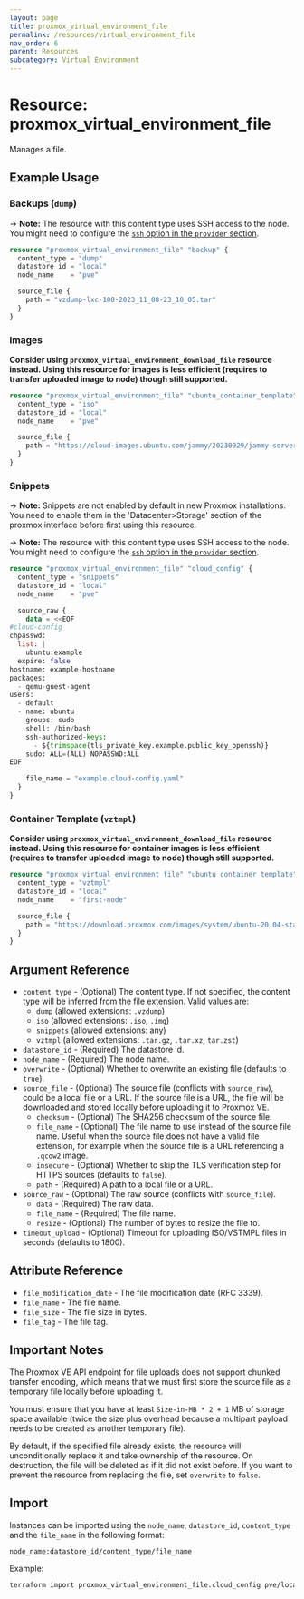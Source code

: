 ```yaml
---
layout: page
title: proxmox_virtual_environment_file
permalink: /resources/virtual_environment_file
nav_order: 6
parent: Resources
subcategory: Virtual Environment
---
```


# Resource: proxmox_virtual_environment_file

Manages a file.

## Example Usage

### Backups (`dump`)

-> **Note:** The resource with this content type uses SSH access to the node. You might need to configure the [`ssh` option in the `provider` section](../index.md#node-ip-address-used-for-ssh-connection).

```terraform
resource "proxmox_virtual_environment_file" "backup" {
  content_type = "dump"
  datastore_id = "local"
  node_name    = "pve"

  source_file {
    path = "vzdump-lxc-100-2023_11_08-23_10_05.tar"
  }
}
```

### Images

**Consider using `proxmox_virtual_environment_download_file` resource instead. Using this resource for images is less efficient (requires to transfer uploaded image to node) though still supported.**

```terraform
resource "proxmox_virtual_environment_file" "ubuntu_container_template" {
  content_type = "iso"
  datastore_id = "local"
  node_name    = "pve"

  source_file {
    path = "https://cloud-images.ubuntu.com/jammy/20230929/jammy-server-cloudimg-amd64-disk-kvm.img"
  }
}
```

### Snippets

-> **Note:**  Snippets are not enabled by default in new Proxmox installations. You need to enable them in the 'Datacenter>Storage' section of the proxmox interface before first using this resource.

-> **Note:** The resource with this content type uses SSH access to the node. You might need to configure the [`ssh` option in the `provider` section](../index.md#node-ip-address-used-for-ssh-connection).

```terraform
resource "proxmox_virtual_environment_file" "cloud_config" {
  content_type = "snippets"
  datastore_id = "local"
  node_name    = "pve"

  source_raw {
    data = <<EOF
#cloud-config
chpasswd:
  list: |
    ubuntu:example
  expire: false
hostname: example-hostname
packages:
  - qemu-guest-agent
users:
  - default
  - name: ubuntu
    groups: sudo
    shell: /bin/bash
    ssh-authorized-keys:
      - ${trimspace(tls_private_key.example.public_key_openssh)}
    sudo: ALL=(ALL) NOPASSWD:ALL
EOF

    file_name = "example.cloud-config.yaml"
  }
}
```

### Container Template (`vztmpl`)

**Consider using `proxmox_virtual_environment_download_file` resource instead. Using this resource for container images is less efficient (requires to transfer uploaded image to node) though still supported.**

```terraform
resource "proxmox_virtual_environment_file" "ubuntu_container_template" {
  content_type = "vztmpl"
  datastore_id = "local"
  node_name    = "first-node"

  source_file {
    path = "https://download.proxmox.com/images/system/ubuntu-20.04-standard_20.04-1_amd64.tar.gz"
  }
}
```

## Argument Reference

- `content_type` - (Optional) The content type. If not specified, the content type will be inferred from the file
  extension. Valid values are:
  - `dump` (allowed extensions: `.vzdump`)
  - `iso` (allowed extensions: `.iso`, `.img`)
  - `snippets` (allowed extensions: any)
  - `vztmpl` (allowed extensions: `.tar.gz`, `.tar.xz`, `tar.zst`)
- `datastore_id` - (Required) The datastore id.
- `node_name` - (Required) The node name.
- `overwrite` - (Optional) Whether to overwrite an existing file (defaults to
  `true`).
- `source_file` - (Optional) The source file (conflicts with `source_raw`), could be a
  local file or a URL. If the source file is a URL, the file will be downloaded
  and stored locally before uploading it to Proxmox VE.
  - `checksum` - (Optional) The SHA256 checksum of the source file.
  - `file_name` - (Optional) The file name to use instead of the source file
      name. Useful when the source file does not have a valid file extension, for example
      when the source file is a URL referencing a `.qcow2` image.
  - `insecure` - (Optional) Whether to skip the TLS verification step for
      HTTPS sources (defaults to `false`).
  - `path` - (Required) A path to a local file or a URL.
- `source_raw` - (Optional) The raw source (conflicts with `source_file`).
  - `data` - (Required) The raw data.
  - `file_name` - (Required) The file name.
  - `resize` - (Optional) The number of bytes to resize the file to.
- `timeout_upload` - (Optional) Timeout for uploading ISO/VSTMPL files in
  seconds (defaults to 1800).

## Attribute Reference

- `file_modification_date` - The file modification date (RFC 3339).
- `file_name` - The file name.
- `file_size` - The file size in bytes.
- `file_tag` - The file tag.

## Important Notes

The Proxmox VE API endpoint for file uploads does not support chunked transfer
encoding, which means that we must first store the source file as a temporary
file locally before uploading it.

You must ensure that you have at least `Size-in-MB * 2 + 1` MB of storage space
available (twice the size plus overhead because a multipart payload needs to be
created as another temporary file).

By default, if the specified file already exists, the resource will
unconditionally replace it and take ownership of the resource. On destruction,
the file will be deleted as if it did not exist before. If you want to prevent
the resource from replacing the file, set `overwrite` to `false`.

## Import

Instances can be imported using the `node_name`, `datastore_id`, `content_type`
and the `file_name` in the following format:

```text
node_name:datastore_id/content_type/file_name
```

Example:

```bash
terraform import proxmox_virtual_environment_file.cloud_config pve/local:snippets/example.cloud-config.yaml
```

